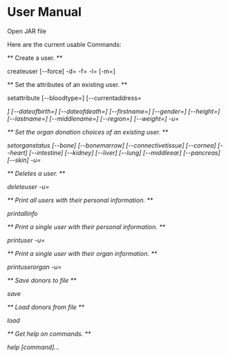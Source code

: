 # User Manual

Open JAR file

Here are the current usable Commands:

** Create a user. **

createuser [--force] -d=<dateOfBirth> -f=<firstName> -l=<lastName>
                  [-m=<middleNames>]


** Set the attributes of an existing user. **

setattribute [--bloodtype=<bloodType>] [--currentaddress=<address>]
                    [--dateofbirth=<dateOfBirth>] [--dateofdeath=<dateOfDeath>]
                    [--firstname=<firstName>] [--gender=<gender>]
                    [--height=<height>] [--lastname=<lastName>]
                    [--middlename=<middleName>] [--region=<region>]
                    [--weight=<weight>] -u=<uid>


** Set the organ donation choices of an existing user. **

setorganstatus [--bone] [--bonemarrow] [--connectivetissue] [--cornea]
                      [--heart] [--intestine] [--kidney] [--liver] [--lung]
                      [--middleear] [--pancreas] [--skin] -u=<uid>



** Deletes a user. **

deleteuser -u=<uid>



** Print all users with their personal information. **

printallinfo


** Print a single user with their personal information. **

printuser -u=<uid>



** Print a single user with their organ information. **

printuserorgan -u=<uid>



** Save donors to file **

save


** Load donors from file **

load


** Get help on commands. **

help [command]...